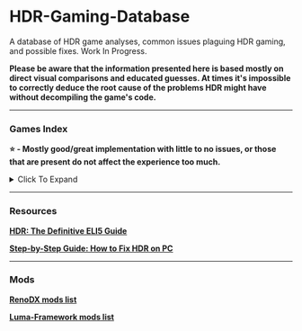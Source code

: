 # HDR-Gaming-Database
A database of HDR game analyses, common issues plaguing HDR gaming, and possible fixes. Work In Progress.

**Please be aware that the information presented here is based mostly on direct visual comparisons and educated guesses. At times it's impossible to correctly deduce the root cause of the problems HDR might have without decompiling the game's code.**

------------------------------------------------------

### Games Index

**⭐ - Mostly good/great implementation with little to no issues, or those that are present do not affect the experience too much.**

<details>

<summary>Click To Expand</summary>

* [Alan Wake 2](https://github.com/KoKlusz/HDR-Gaming-Database/discussions/12) ⭐
* [Assassin's Creed Shadows](https://github.com/KoKlusz/HDR-Gaming-Database/discussions/11)
* [Avowed](https://github.com/KoKlusz/HDR-Gaming-Database/discussions/44)
* [Avatar: Frontiers of Pandora](https://github.com/KoKlusz/HDR-Gaming-Database/discussions/13)
* [Call of Duty Black Ops Cold War](https://github.com/KoKlusz/HDR-Gaming-Database/discussions/14)
* [Call of Duty Black Ops 6](https://github.com/KoKlusz/HDR-Gaming-Database/discussions/15) ⭐
* [Call of Duty Modern Warfare (2019)](https://github.com/KoKlusz/HDR-Gaming-Database/discussions/16) 
* [Call of Duty Vanguard](https://github.com/KoKlusz/HDR-Gaming-Database/discussions/16)
* [Call of Duty Modern Warfare II (2022)](https://github.com/KoKlusz/HDR-Gaming-Database/discussions/17) ⭐
* [Call of Duty Modern Warfare III (2023)](https://github.com/KoKlusz/HDR-Gaming-Database/discussions/17) ⭐
* [Control](https://github.com/KoKlusz/HDR-Gaming-Database/discussions/19) ⭐
* [The Callisto Protocol](https://github.com/KoKlusz/HDR-Gaming-Database/discussions/18)
* [Diablo IV](https://github.com/KoKlusz/HDR-Gaming-Database/discussions/23)
* [Devil May Cry 5](https://github.com/KoKlusz/HDR-Gaming-Database/discussions/22)
* [Death Stranding Directors Cut](https://github.com/KoKlusz/HDR-Gaming-Database/discussions/21)
* [Dead Space (2023)](https://github.com/KoKlusz/HDR-Gaming-Database/discussions/20) ⭐
* [DOOM Eternal](https://github.com/KoKlusz/HDR-Gaming-Database/discussions/24)
* [DOOM The Dark Ages](https://github.com/KoKlusz/HDR-Gaming-Database/discussions/25)
* [Dragon Age: The Veilguard](https://github.com/KoKlusz/HDR-Gaming-Database/discussions/26)
* [Dragon's Dogma 2](https://github.com/KoKlusz/HDR-Gaming-Database/discussions/27)
* [DYING LIGHT THE BEAST](https://github.com/KoKlusz/HDR-Gaming-Database/discussions/53)
* [FINAL FANTASY VII REMAKE INTERGRADE](https://github.com/KoKlusz/HDR-Gaming-Database/discussions/28) ⭐
* [FINAL FANTASY VII REBIRTH](https://github.com/KoKlusz/HDR-Gaming-Database/discussions/29)
* [FINAL FANTASY XVI](https://github.com/KoKlusz/HDR-Gaming-Database/discussions/30) ⭐
* [Forza Horizon 4](https://github.com/KoKlusz/HDR-Gaming-Database/discussions/31)
* [Forza Horizon 5](https://github.com/KoKlusz/HDR-Gaming-Database/discussions/32)
* [FBC Firebreak](https://github.com/KoKlusz/HDR-Gaming-Database/discussions/33) ⭐
* [Gears of War Reloaded](https://github.com/KoKlusz/HDR-Gaming-Database/discussions/46)
* [Gears 5](https://github.com/KoKlusz/HDR-Gaming-Database/discussions/34)
* [God of War](https://github.com/KoKlusz/HDR-Gaming-Database/discussions/35)
* [God of War Ragnarök](https://github.com/KoKlusz/HDR-Gaming-Database/discussions/36)
* [Hellblade Senua's Sacrifice](https://github.com/KoKlusz/HDR-Gaming-Database/discussions/47)
* [Senua’s Saga Hellblade II](https://github.com/KoKlusz/HDR-Gaming-Database/discussions/48) ⭐
* [Horizon Zero Dawn Complete Edition](https://github.com/KoKlusz/HDR-Gaming-Database/discussions/49)
* [Horizon Zero Dawn Remastered](https://github.com/KoKlusz/HDR-Gaming-Database/discussions/50) ⭐
* [Horizon Forbidden West](https://github.com/KoKlusz/HDR-Gaming-Database/discussions/50) ⭐
* [Indiana Jones and the Great Circle](https://github.com/KoKlusz/HDR-Gaming-Database/discussions/51)
* [Jusant](https://github.com/KoKlusz/HDR-Gaming-Database/discussions/52)
* [Marvel's Guardians of the Galaxy](https://github.com/KoKlusz/HDR-Gaming-Database/discussions/37)
* [Marvel’s Spider-Man Remastered](https://github.com/KoKlusz/HDR-Gaming-Database/discussions/38)
* [Marvel’s Spider-Man Miles Morales](https://github.com/KoKlusz/HDR-Gaming-Database/discussions/38)
* [Marvels Spider-Man 2](https://github.com/KoKlusz/HDR-Gaming-Database/discussions/39) ⭐
* [Mass Effect Legendary Edition](https://github.com/KoKlusz/HDR-Gaming-Database/discussions/40)
* [METAL GEAR SOLID DELTA: SNAKE EATER](https://github.com/KoKlusz/HDR-Gaming-Database/discussions/45)
* [Monster Hunter Wilds](https://github.com/KoKlusz/HDR-Gaming-Database/discussions/65)
* [NINJA GAIDEN 2 Black](https://github.com/KoKlusz/HDR-Gaming-Database/discussions/41)
* [Ori and the Will of the Wisps](https://github.com/KoKlusz/HDR-Gaming-Database/discussions/42)
* [KINGDOM HEARTS III + Re Mind](https://github.com/KoKlusz/HDR-Gaming-Database/discussions/55)
* [Ratchet & Clank Rift Apart](https://github.com/KoKlusz/HDR-Gaming-Database/discussions/56) ⭐
* [Red Dead Redemption 2](https://github.com/KoKlusz/HDR-Gaming-Database/discussions/57)
* [Resident Evil 2](https://github.com/KoKlusz/HDR-Gaming-Database/discussions/60)
* [Resident Evil 3](https://github.com/KoKlusz/HDR-Gaming-Database/discussions/61)
* [Resident Evil 4](https://github.com/KoKlusz/HDR-Gaming-Database/discussions/63)
* [Resident Evil 7 Biohazard](https://github.com/KoKlusz/HDR-Gaming-Database/discussions/59)
* [Resident Evil Village](https://github.com/KoKlusz/HDR-Gaming-Database/discussions/62)
* [Returnal](https://github.com/KoKlusz/HDR-Gaming-Database/discussions/64)
* [SILENT HILL f](https://github.com/KoKlusz/HDR-Gaming-Database/discussions/54)
* [Tony Hawk's Pro Skater 3 + 4](https://github.com/KoKlusz/HDR-Gaming-Database/discussions/43)
* [Trails in the Sky 1st Chapter](https://github.com/KoKlusz/HDR-Gaming-Database/discussions/58)

</details>

------------------------------------------------------
### Resources

**[HDR: The Definitive ELI5 Guide](https://www.reddit.com/r/HDR_Den/comments/1nvmchr/hdr_the_definitive_eli5_guide/)**

**[Step-by-Step Guide: How to Fix HDR on PC](https://youtu.be/BiMkj-IFg5s)**

------------------------------------------------------

### Mods

**[RenoDX mods list](https://github.com/clshortfuse/renodx/wiki/Mods)**

**[Luma-Framework mods list](https://github.com/Filoppi/Luma-Framework/wiki/Mods-List)**


